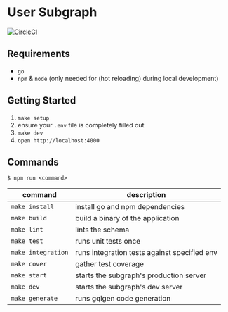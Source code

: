 # User Subgraph

[![CircleCI](https://dl.circleci.com/status-badge/img/gh/jcuffney/user-subgraph/tree/main.svg?style=svg&circle-token=bbbd0224a449733c353d1454e72ee1982c01d7a2)](https://dl.circleci.com/status-badge/redirect/gh/jcuffney/user-subgraph/tree/main)

## Requirements

- `go`
- `npm` & `node` (only needed for (hot reloading) during local development)

## Getting Started

1. `make setup`
2. ensure your `.env` file is completely filled out
3. `make dev`
4. `open http://localhost:4000`

## Commands

`$ npm run <command>`

| command                     | description   |
|-----------------------------|---------------|
| `make install`              | install go and npm dependencies |
| `make build`                | build a binary of the application |
| `make lint`                 | lints the schema |
| `make test`                 | runs unit tests once |
| `make integration`          | runs integration tests against specified env |
| `make cover`                | gather test coverage |
| `make start`                | starts the subgraph's production server |
| `make dev`                  | starts the subgraph's dev server |
| `make generate`             | runs gqlgen code generation |

